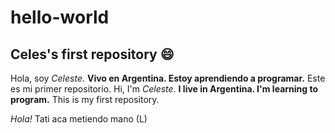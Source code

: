# hello-world
## Celes's first repository :smile:


Hola, soy *Celeste*. **Vivo en Argentina. Estoy aprendiendo a programar.** Este es mi primer repositorio.
Hi, I'm *Celeste*. **I live in Argentina. I'm learning to program.** This is my first repository.

*Hola!* Tati aca metiendo mano (L)